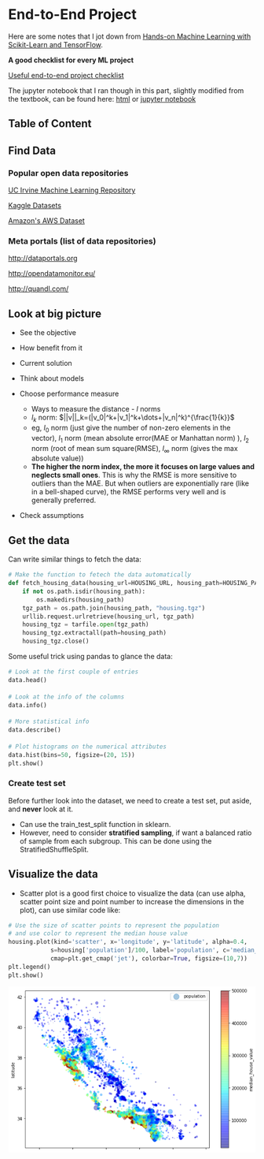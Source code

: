 # End-to-End Project

Here are some notes that I jot down from [Hands-on Machine Learning with Scikit-Learn and TensorFlow](http://shop.oreilly.com/product/0636920052289.do). 

**A good checklist for every ML project**

[Useful end-to-end project checklist](project_checklist.md)

The jupyter notebook that I ran though in this part, slightly modified from the textbook, can be found here: [html](housing_example.html) or [jupyter notebook](housing_example.ipynb)

## Table of Content

## Find Data

### Popular open data repositories

[UC Irvine Machine Learning Repository](http://archive.ics.uci.edu/ml/index.php)

[Kaggle Datasets](https://www.kaggle.com/datasets)

[Amazon's AWS Dataset](https://registry.opendata.aws)

### Meta portals (list of data repositories)

http://dataportals.org

http://opendatamonitor.eu/ 

http://quandl.com/ 

## Look at big picture

- See the objective
- How benefit from it
- Current solution
- Think about models
- Choose performance measure
  - Ways to measure the distance - $l$ norms
  - $l_k$ norm: $||v||_k=(|v_0|^k+|v_1|^k+\dots+|v_n|^k)^{\frac{1}{k}}$
  - eg, $l_0$ norm (just give the number of non-zero elements in the vector), $l_1$ norm (mean absolute error(MAE or Manhattan norm) ), $l_2$ norm (root of mean sum square(RMSE), $l_\infty$ norm (gives the max absolute value))
  - **The higher the norm index, the more it focuses on large values and neglects small ones**. This is why the RMSE is more sensitive to outliers than the MAE. But when outliers are exponentially rare (like in a bell-shaped curve), the RMSE performs very well and is generally preferred.

- Check assumptions

## Get the data

Can write similar things to fetch the data:

```python
# Make the function to fetech the data automatically
def fetch_housing_data(housing_url=HOUSING_URL, housing_path=HOUSING_PATH):
    if not os.path.isdir(housing_path):
        os.makedirs(housing_path)
    tgz_path = os.path.join(housing_path, "housing.tgz")
    urllib.request.urlretrieve(housing_url, tgz_path)
    housing_tgz = tarfile.open(tgz_path)
    housing_tgz.extractall(path=housing_path)
    housing_tgz.close()
```

Some useful trick using pandas to glance the data:

```python
# Look at the first couple of entries
data.head()

# Look at the info of the columns
data.info()

# More statistical info
data.describe()

# Plot histograms on the numerical attributes
data.hist(bins=50, figsize=(20, 15))
plt.show()

```

### Create test set

Before further look into the dataset, we need to create a test set, put aside, and **never** look at it.

- Can use the train_test_split function in sklearn.
- However, need to consider **stratified sampling**, if want a balanced ratio of sample from each subgroup. This can be done using the StratifiedShuffleSplit.

## Visualize the data

- Scatter plot is a good first choice to visualize the data (can use alpha, scatter point size and point number to increase the dimensions in the plot), can use similar code like:

```python
# Use the size of scatter points to represent the population 
# and use color to represent the median house value
housing.plot(kind='scatter', x='longitude', y='latitude', alpha=0.4,
            s=housing['population']/100, label='population', c='median_house_value',
            cmap=plt.get_cmap('jet'), colorbar=True, figsize=(10,7))
plt.legend()
plt.show()
```

![data_vis](data_vis.png)


